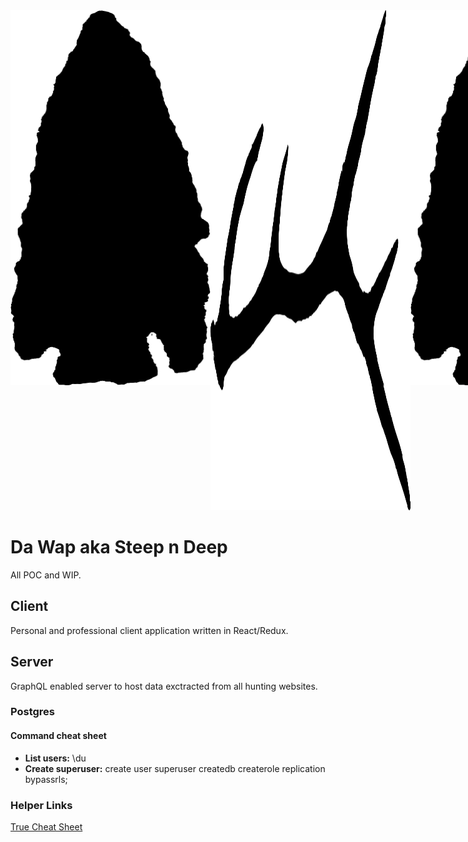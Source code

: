 <div style="width: 100vw;display: grid;grid-template-areas: &quot;arrow-head-left antler arrow-head-right&quot;; text-align: center;">
        <div style="grid-area: arrow-head-left">
        <img style="height: 15vh; display: inline-block;" src="https://raw.githubusercontent.com/bowlwinkle/da-wap/master/assets/pure-black-arrowhead.png" alt="Arrow Head">
        </div>
        <div style="grid-area: antler">
        <img style="height: 20vh; display: inline-block;" src="https://github.com/bowlwinkle/da-wap/blob/master/assets/antler-pure-black.png?raw=true" alt="Arrow Head">
        </div>
        <div style="grid-area: arrow-head-right">
        <img style="height: 15vh; display: inline-block;" src="https://raw.githubusercontent.com/bowlwinkle/da-wap/master/assets/pure-black-arrowhead.png" alt="Arrow Head">
        </div>
    </div>

# Da Wap aka Steep n Deep
All POC and WIP.

## Client
Personal and professional client application written in React/Redux.

## Server
GraphQL enabled server to host data exctracted from all hunting websites.

### Postgres



#### Command cheat sheet
* __List users:__ \du
* __Create superuser:__  create user <user> superuser createdb createrole replication bypassrls;



### Helper Links

[True Cheat Sheet](https://github.com/adam-p/markdown-here/wiki/Markdown-Cheatsheet)